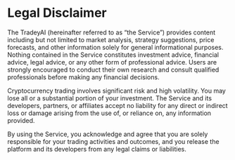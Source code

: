 # Legal Disclaimer

The TradeyAI (hereinafter referred to as “the Service”) provides content including but not limited to market analysis, strategy suggestions, price forecasts, and other information solely for general informational purposes. Nothing contained in the Service constitutes investment advice, financial advice, legal advice, or any other form of professional advice. Users are strongly encouraged to conduct their own research and consult qualified professionals before making any financial decisions.

Cryptocurrency trading involves significant risk and high volatility. You may lose all or a substantial portion of your investment. The Service and its developers, partners, or affiliates accept no liability for any direct or indirect loss or damage arising from the use of, or reliance on, any information provided.

By using the Service, you acknowledge and agree that you are solely responsible for your trading activities and outcomes, and you release the platform and its developers from any legal claims or liabilities.
